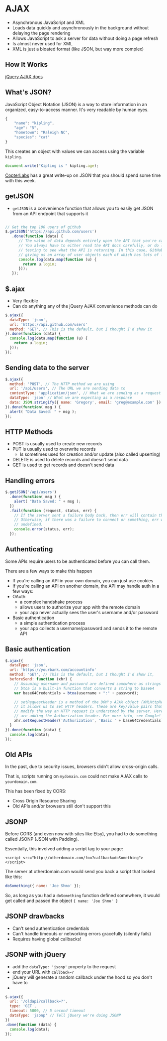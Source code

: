 # AJAX

- Asynchronous JavaScript and XML
- Loads data quickly and asynchronously in the background without delaying the page rendering
- Allows JavaScript to ask a server for data without doing a page refresh
- Is almost never used for XML
- XML is just a bloated format (like JSON, but way more complex)

## How It Works

[jQuery AJAX docs](http://api.jquery.com/jquery.ajax/)

## What's JSON?

JavaScript Object Notation (JSON) is a way to store information in an organized, easy-to-access manner. It's very readable by human eyes.

```javascript
{
	"name": "kipling",
	"age": "5",
	"hometown": "Raleigh NC",
	"species": "cat"
}
```

This creates an object with values we can access using the variable `kipling`.

```javascript
document.write("Kipling is " kipling.age);
```

[CopterLabs](http://www.copterlabs.com/json-what-it-is-how-it-works-how-to-use-it/) has a great write-up on JSON that you should spend some time with this week.

## getJSON

- `getJSON` is a convenience function that allows you to easily get JSON from
an API endpoint that supports it

```javascript

// Get the top 100 users of github
$.getJSON('https://api.github.com/users')
   .done(function (data) {
      // The value of data depends entirely upon the API that you're calling.
      // You always have to either read the API docs carefully, or do lots of
      // testing to see what the API is returning. In this case, GitHub is
      // giving us an array of user objects each of which has lots of fields.
      console.log(data.map(function (u) {
        return u.login;
      }));
   });

```

## $.ajax

- Very flexible
- Can do anything any of the jQuery AJAX convenience methods can do

```javascript
$.ajax({
  dataType: 'json',
  url: 'https://api.github.com/users'
  method: 'GET', // This is the default, but I thought I'd show it
}).done(function (data) {
  console.log(data.map(function (u) {
    return u.login;
  }));
});
```

## Sending data to the server

```javascript
$.ajax({
  method: 'POST', // The HTTP method we are using
  url: '/api/users', // The URL we are sending data to
  contentType: 'application/json', // What we are sending as a request
  dataType: 'json' // What we are expecting as a response
  data: JSON.stringify({ name: 'Gregory', email: 'greg@example.com' })
}).done(function( msg ) {
  alert( "Data Saved: " + msg );
});

```

## HTTP Methods

- POST is usually used to create new records
- PUT is usually used to overwrite records
  - Is sometimes used for creation and/or update (also called upserting)
- DELETE is used to delete records and doesn't send data
- GET is used to get records and doesn't send data

## Handling errors

```javascript
$.getJSON('/api/users')
  .done(function( msg ) {
    alert( "Data Saved: " + msg );
  })
  .fail(function (request, status, err) {
    // If the server sent a failure body back, then err will contain that data
    // Otherwise, if there was a failure to connect or something, err will be
    // undefined.
    console.error(status, err);
  });
```

## Authenticating

Some APIs require users to be authenticated before you can call them.

There are a few ways to make this happen

- If you're calling an API in your own domain, you can just use cookies
- If you're calling an API on another domain, the API may handle auth in a few ways:
- OAuth
  - a complex handshake process
  - allows users to authorize your app with the remote domain
  - your app never actually sees the user's username and/or password
- Basic authentication
  - a simple authentication process
  - your app collects a username/password and sends it to the remote API

## Basic authentication

```javascript
$.ajax({
  dataType: 'json',
  url: 'https://yourbank.com/accountinfo'
  method: 'GET', // This is the default, but I thought I'd show it,
  beforeSend: function (xhr) {
    // Assuming username and password are defined somewhere as strings
    // btoa is a built-in function that converts a string to base64
    var base64Credentials = btoa(username + ":" + password);

    // setRequestHeader is a method of the DOM's AJAX object (XMLHttpRequest)
    // it allows us to set HTTP headers. These are key/value pairs that
    // modify the way an HTTP request is understood by the server. Here, we
    // are adding the Authorization header. For more info, see Google!
    xhr.setRequestHeader('Authorization', 'Basic ' + base64Credentials);
  }
}).done(function (data) {
  console.log(data);
});
```

## Old APIs

In the past, due to security issues, browsers didn't allow cross-origin calls.

That is, scripts running on `mydomain.com` could not make AJAX calls to
 `yourdomain.com`.

This has been fixed by CORS:

- Cross Origin Resource Sharing
- Old APIs and/or browsers still don't support this

## JSONP

Before CORS (and even now with sites like Etsy), you had to do something
called JSONP (JSON with Padding).

Essentially, this involved adding a script tag to your page:

`<script src="http://otherdomain.com/foo?callback=doSomething"></script>`

The server at otherdomain.com would send you back a script that looked like
this:

```javascript
doSomething({ name: 'Joe Shmo' });
```

So, as long as you had a `doSomething` function defined somewhere, it would
get called and passed the object `{ name: 'Joe Shmo' }`


## JSONP drawbacks

- Can't send authentication credentials
- Can't handle timeouts or networking errors gracefully (silently fails)
- Requires having global callbacks!

## JSONP with jQuery

- add the `dataType: 'jsonp'` property to the request
- end your URL with `callback=?`
- jQuery will generate a random callback under the hood so you don't have to
-

```javascript
$.ajax({
  url: '/oldapi?callback=?',
  type: 'GET',
  timeout: 5000, // 5 second timeout
  dataType: 'jsonp' // Tell jQuery we're doing JSONP
})
.done(function (data) {
  console.log(data);
});
```

